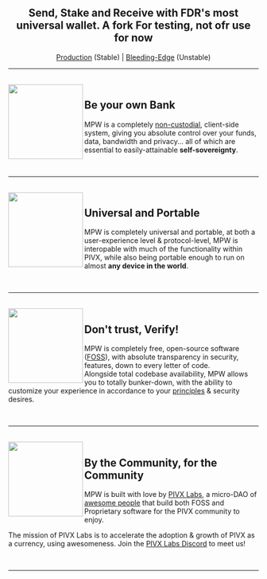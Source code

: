 <h2 align="center">
  Send, Stake and Receive with FDR's most universal wallet.
  A fork For testing, not ofr use for now
</h2>

<p align="center">
  <a href="https://mypivxwallet.org/">Production</a> (Stable) | <a href="https://pivx-labs.github.io/MyPIVXWallet/">Bleeding-Edge</a> (Unstable)
</p>

---

<br>

<img align="left" src="https://pivx.org/build/images/content/img_governance.png" width="150">

## Be your own Bank

MPW is a completely [non-custodial](https://www.bitcoin.com/get-started/custodial-non-custodial-bitcoin-wallets/), client-side system, giving you absolute control over your funds, data, bandwidth and privacy... all of which are essential to easily-attainable **self-sovereignty**.

<br>

---

<br>

<img align="left" src="https://pivx.org/build/images/content/img_pos.png" width="150">

## Universal and Portable

MPW is completely universal and portable, at both a user-experience level & protocol-level, MPW is interopable with much of the functionality within PIVX, while also being portable enough to run on almost **any device in the world**.

<br>

---

<br>

<img align="left" src="https://pivx.org/build/images/content/img_privacy.png" width="150">

## Don't trust, Verify!

MPW is completely free, open-source software ([FOSS](https://en.wikipedia.org/wiki/Free_and_open-source_software)), with absolute transparency in security, features, down to every letter of code.<br>
Alongside total codebase availability, MPW allows you to totally bunker-down, with the ability to customize your experience in accordance to your [principles](https://en.wikipedia.org/wiki/Free_and_open-source_software#Four_essential_freedoms_of_Free_Software) & security desires.

<br>

---

<br>

<img align="left" src="https://pivx.org/build/images/content/img_slider_bars.png" width="150">

## By the Community, for the Community

MPW is built with love by [PIVX Labs](https://github.com/PIVX-Labs), a micro-DAO of [awesome people](https://github.com/PIVX-Labs/MyPIVXWallet/graphs/contributors) that build both FOSS and Proprietary software for the PIVX community to enjoy.

The mission of PIVX Labs is to accelerate the adoption & growth of PIVX as a currency, using awesomeness. Join the [PIVX Labs Discord](https://discord.gg/v57eCP4MMx) to meet us!

<br>

---
